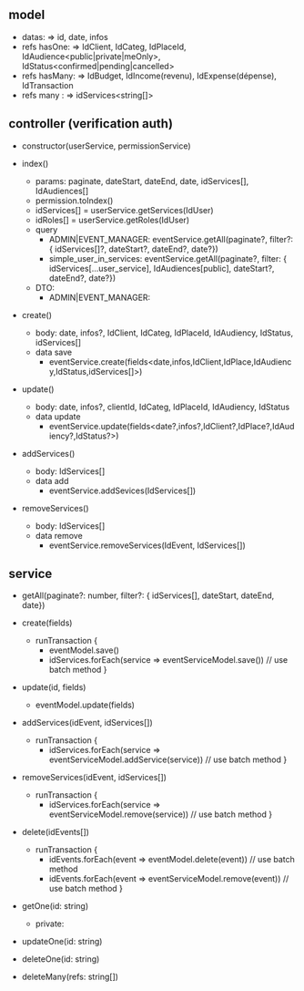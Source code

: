 ## model 
- datas:
  => id<string>, date<date>, infos<string>
- refs hasOne:
  => IdClient<string>, IdCateg<string>, IdPlaceId<string>, IdAudience<public|private|meOnly>, IdStatus<confirmed|pending|cancelled>
- refs hasMany:
  => IdBudget<string>, IdIncome(revenu)<string>, IdExpense(dépense)<string>, IdTransaction<string>
- refs many :
  => idServices<string[]>

## controller (verification auth)
- constructor(userService, permissionService)

- index()
  - params: paginate, dateStart, dateEnd, date, idServices[], IdAudiences[]
  - permission.toIndex()
  - idServices[] = userService.getServices(IdUser)
  - idRoles[] = userService.getRoles(IdUser)
  - query
    - ADMIN|EVENT_MANAGER: eventService.getAll(paginate?, filter?: { idServices[]?, dateStart?, dateEnd?, date?})
    - simple_user_in_services: eventService.getAll(paginate?, filter: { idServices[...user_service], IdAudiences[public], dateStart?, dateEnd?, date?})
  - DTO: 
    - ADMIN|EVENT_MANAGER: 

- create()
  - body: date, infos?, IdClient, IdCateg, IdPlaceId, IdAudiency, IdStatus, idServices[]
  - data save
    - eventService.create(fields<date,infos,IdClient,IdPlace,IdAudiency,IdStatus,idServices[]>)

- update()
  - body: date, infos?, clientId, IdCateg, IdPlaceId, IdAudiency, IdStatus
  - data update
    - eventService.update(fields<date?,infos?,IdClient?,IdPlace?,IdAudiency?,IdStatus?>)

- addServices()
  - body: IdServices[]
  - data add
    - eventService.addSevices(IdServices[])

- removeServices()
  - body: IdServices[]
  - data remove
    - eventService.removeServices(IdEvent, IdServices[])

## service
- getAll(paginate?: number, filter?: { idServices[], dateStart, dateEnd, date})

- create(fields)
  - runTransaction {
    - eventModel.save()
    - idServices.forEach(service => eventServiceModel.save()) // use batch method
  }

- update(id, fields)
    - eventModel.update(fields)

- addServices(idEvent, idServices[])
  - runTransaction {
    - idServices.forEach(service => eventServiceModel.addService(service)) // use batch method
  }

- removeServices(idEvent, idServices[])
  - runTransaction {
    - idServices.forEach(service => eventServiceModel.remove(service)) // use batch method
  }

- delete(idEvents[])
  - runTransaction {
    - idEvents.forEach(event => eventModel.delete(event)) // use batch method
    - idEvents.forEach(event => eventServiceModel.remove(event)) // use batch method
  }

- getOne(id: string)
  - private:
- updateOne(id: string)
- deleteOne(id: string)

- deleteMany(refs: string[])
